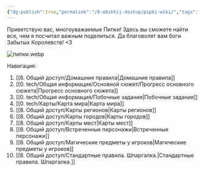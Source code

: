 ```yaml
---
{"dg-publish":true,"permalink":"/8-obshhij-dostup/pipki-wiki/","tags":["gardenEntry"]}
---
```


Приветствую вас, многоуважаемые Пипки!
Здесь вы сможете найти все, чем я посчитал важным поделиться.
Да благоволят вам боги Забытых Королевств! <3

![пипки.webp](/img/user/0.%20tech/%D0%98%D0%B7%D0%BE%D0%B1%D1%80%D0%B0%D0%B6%D0%B5%D0%BD%D0%B8%D1%8F/%D0%BF%D0%B8%D0%BF%D0%BA%D0%B8.webp)

Навигация:
1. [[8. Общий доступ/Домашние правила\|Домашние правила]]
2. [[0. tech/Общая информация/Основной сюжет/Прогресс основного сюжета\|Прогресс основного сюжета]]
3. [[0. tech/Общая информация/Побочные задания\|Побочные задания]]
4. [[0. tech/Карты/Карта мира\|Карта мира]]
5. [[8. Общий доступ/Карты регионов\|Карты регионов]]
6. [[8. Общий доступ/Карты городов\|Карты городов]]
7. [[8. Общий доступ/Карты мест\|Карты мест]]
8. [[8. Общий доступ/Встреченные персонажи\|Встреченные персонажи]]
9. [[8. Общий доступ/Магические предметы у игроков\|Магические предметы у игроков]]
10. [[8. Общий доступ/Стандартные правила. Шпаргалка.\|Стандартные правила. Шпаргалка.]]